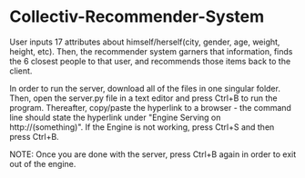 # Collectiv-Recommender-System

User inputs 17 attributes about himself/herself(city, gender, age, weight, height, etc). Then, the recommender system garners that information, finds the 6 closest people to that user, and recommends those items back to the client. 

In order to run the server, download all of the files in one singular folder. Then, open the server.py file in a text editor and press Ctrl+B to run the program. Thereafter, copy/paste the hyperlink to a browser - the command line should state the hyperlink under "Engine Serving on http://(something)". If the Engine is not working, press Ctrl+S and then press Ctrl+B.

NOTE: Once you are done with the server, press Ctrl+B again in order to exit out of the engine.
